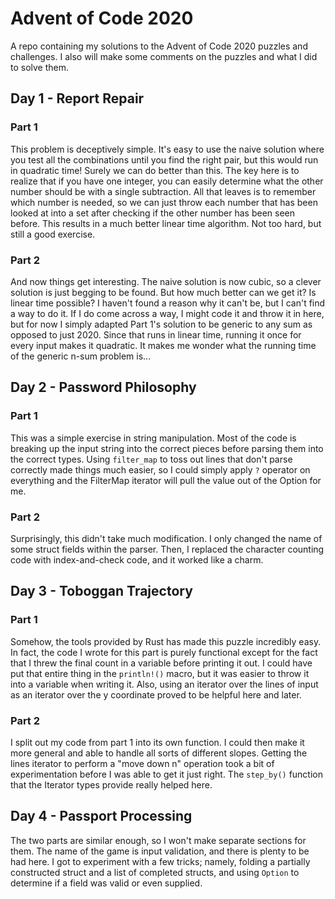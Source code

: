 # Advent of Code 2020
A repo containing my solutions to the Advent of Code 2020 puzzles and challenges. I also will make some comments on the
puzzles and what I did to solve them.

## Day 1 - Report Repair
### Part 1
This problem is deceptively simple. It's easy to use the naive solution where you test all the combinations until you
find the right pair, but this would run in quadratic time! Surely we can do better than this. The key here is to realize
that if you have one integer, you can easily determine what the other number should be with a single subtraction. All
that leaves is to remember which number is needed, so we can just throw each number that has been looked at into a set
after checking if the other number has been seen before. This results in a much better linear time algorithm. Not too
hard, but still a good exercise.

### Part 2
And now things get interesting. The naive solution is now cubic, so a clever solution is just begging to be found. But
how much better can we get it? Is linear time possible? I haven't found a reason why it can't be, but I can't find a way
to do it. If I do come across a way, I might code it and throw it in here, but for now I simply adapted Part 1's
solution to be generic to any sum as opposed to just 2020. Since that runs in linear time, running it once for every
input makes it quadratic. It makes me wonder what the running time of the generic n-sum problem is...

## Day 2 - Password Philosophy
### Part 1
This was a simple exercise in string manipulation. Most of the code is breaking up the input string into the correct
pieces before parsing them into the correct types. Using `filter_map` to toss out lines that don't parse correctly made
things much easier, so I could simply apply `?` operator on everything and the FilterMap iterator will pull the value
out of the Option for me.

### Part 2
Surprisingly, this didn't take much modification. I only changed the name of some struct fields within the parser. Then,
I replaced the character counting code with index-and-check code, and it worked like a charm. 

## Day 3 - Toboggan Trajectory
### Part 1
Somehow, the tools provided by Rust has made this puzzle incredibly easy. In fact, the code I wrote for this part is
purely functional except for the fact that I threw the final count in a variable before printing it out. I could have
put that entire thing in the `println!()` macro, but it was easier to throw it into a variable when writing it. Also,
using an iterator over the lines of input as an iterator over the y coordinate proved to be helpful here and later.

### Part 2
I split out my code from part 1 into its own function. I could then make it more general and able to handle all sorts of
different slopes. Getting the lines iterator to perform a "move down n" operation took a bit of experimentation before I
was able to get it just right. The `step_by()` function that the Iterator types provide really helped here.

## Day 4 - Passport Processing
The two parts are similar enough, so I won't make separate sections for them. The name of the game is input validation,
and there is plenty to be had here. I got to experiment with a few tricks; namely, folding a partially constructed
struct and a list of completed structs, and using `Option` to determine if a field was valid or even supplied.